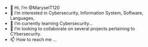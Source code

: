 - 👋 Hi, I’m @MaryseIT120
- 👀 I’m interested in Cybersecurity, Information System, Software, Languages,
- 🌱 I’m currently learning Cybersecurity...
- 💞️ I’m looking to collaborate on several projects pertaining to CYbersecurity.
- 📫 How to reach me ...

<!---
MaryseIT120/MaryseIT120 is a ✨ special ✨ repository because its `README.md` (this file) appears on your GitHub profile.
You can click the Preview link to take a look at your changes.
--->
